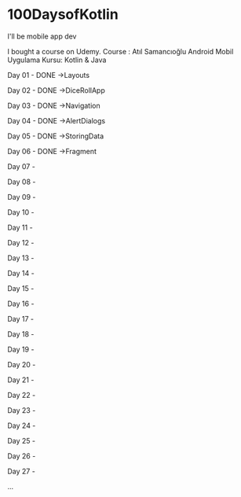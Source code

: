 # 100DaysofKotlin
I'll be mobile app dev

I bought a course on Udemy.
Course : Atıl Samancıoğlu Android Mobil Uygulama Kursu: Kotlin & Java

Day 01 - DONE
->Layouts

Day 02 - DONE
->DiceRollApp

Day 03 - DONE
->Navigation

Day 04 - DONE
->AlertDialogs

Day 05 - DONE
->StoringData

Day 06 - DONE
->Fragment

Day 07 - 

Day 08 - 

Day 09 - 

Day 10 - 

Day 11 - 

Day 12 - 

Day 13 - 

Day 14 - 

Day 15 - 

Day 16 - 

Day 17 - 

Day 18 - 

Day 19 - 

Day 20 - 

Day 21 - 

Day 22 - 

Day 23 - 

Day 24 - 

Day 25 - 

Day 26 - 

Day 27 - 

...
